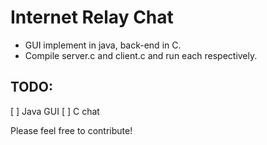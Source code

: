 # Internet Relay Chat

- GUI implement in java, back-end in C.
- Compile server.c and client.c and run each respectively.

## TODO:
[ ] Java GUI
[ ] C chat

Please feel free to contribute!
